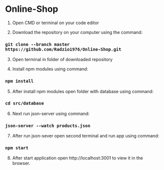 # Online-Shop

1. Open CMD or terminal on your code editor

2. Download the repository on your computer using the command:

### `git clone --branch master https://github.com/Radzio1976/Online-Shop.git`

3. Open terminal in folder of downloaded repository

4. Install npm modules using command:

### `npm install`

5. After install npm modules open folder with database using command:

### `cd src/database`

6. Next run json-server using command:

### `json-server --watch products.json`

7. After run json-sever open second terminal and run app using command:

### `npm start`

8. After start application open http://localhost:3001 to view it in the browser.
